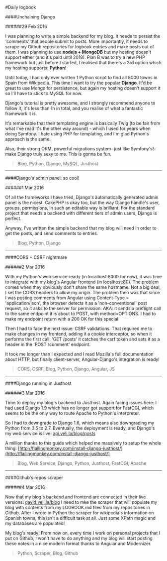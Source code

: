#Daily logbook

####Unchaining Django

######29 Feb 2016

I was planning to write a simple backend for my blog. It needs to persist the 'comments' that people submit to posts. More importantly, it needs to scrape my Github repositories for logbook entries and make posts out of them. I was planning to use **nodejs + MongoDB** but my hosting doesn't support either (and it's paid until 2018). Plan B was to try a new PHP framework but just before I started, I realised that there's a 3rd option which my hosting supports: **Python**!

Until today, I had only ever written 1 Python script to find all 8000 towns in Spain from Wikipedia. This time I want to try the popular **Django**. It'd be great to use Mongo for persistence, but again my hosting doesn't support it so I'll have to stick to MySQL for now.

Django's tutorial is pretty awesome, and I strongly recommend anyone to follow it, it's less than 1h in total, and you realise of what a fantastic framework it is.

It's remarkable that their templating engine is basically Twig (to be fair from what I've read it's the other way around) - which I used for years when doing Symfony. I hate using PHP for templating, and I'm glad Python's approach is the same.

Also, their strong ORM, powerful migrations system -just like Symfony's!- make Django truly sexy to me. This is gonna be fun.

> Blog, Python, Django, MySQL, Justhost

---

####Django's admin panel: so cool!

######1 Mar 2016

Of all the frameworks I have tried, Django's automatically generated admin panel is the nicest. CakePHP is okay too, but the way Django handle's user, groups, permissions, in such an editable way is brilliant. For the standard project that needs a backend with different tiers of admin users, Django is perfect.

Anyway, I've written the simple backend that my blog will need in order to get the posts, and send comments to entries. 

> Blog, Python, Django

---

####CORS + CSRF nightmare

######2 Mar 2016

With my Python's web service ready (in localhost:8000 for now), it was time to integrate with my blog's Angular frontend (in localhost:80). The problem comes when they obviously don't share the same hostname. Not a big deal, I set the CORS headers to allow my origin. The problem then was that since I was posting comments from Angular using Content-Type = 'application/json', the browser detects it as a 'non-conventional' post request, so it asks to the server for permission. AKA: it sends a preflight call to the same endpoint it is about to POST, with method=OPTIONS. I had to make my endpoint return with a 200 OK for this special 

Then I had to face the next issue: CSRF validations. That required me to make changes in my frontend, adding it a cookie interceptor, so when it performs the first call: 'GET /posts' it catches the csrf token and sets it as a header in the 'POST /comment' endpoint.

It took me longer than I expected and I read Mozilla's full documentation about HTTP, but finally client-server, Angular-Django's integration is ready!

> CORS, CSRF, Blog, Python, Django, Angular, JS

---

####Django running in Justhost

######3 Mar 2016

Time to deploy my blog's backend to Justhost. Again facing issues here: I had used Django 1.9 which has no longer got support for FastCGI, which seems to be the only way to route Apache to Python's interpreter.

So I had to downgrade to Django 1.6, which means also downgrading my Python from 3.5 to 2.7. Eventually, the deployment is ready, and Django's my web service is live: [api.veli.la/blog/posts](http://api.veli.la/blog/posts)

A million thanks to this guide which helped me massively to setup the whole thing: [http://flailingmonkey.com/install-django-justhost/](http://flailingmonkey.com/install-django-justhost/)

> Blog, Web Service, Django, Python, Justhost, FastCGI, Apache

---

####Github's repos scraper

######4 Mar 2016

Now that my blog's backend and frontend are connected in their live versions: [david.veli.la/blog](http://david.veli.la/blog) I need to mke the scraper that will populate my blog with contents from my LOGBOOK.md files from my repositories in Github. After I wrote in Python the scraper for wikipedia's information on Spanish towns, this isn't a difficult task at all. Just some XPath magic and my databases are populated! 

My blog's ready! From now on, every time I work on personal projects that I put on Github, I won't have to do anything and my blog will start posting these notes in a nice modern format thanks to Angular and Modernizer.

> Python, Scraper, Blog, Github

